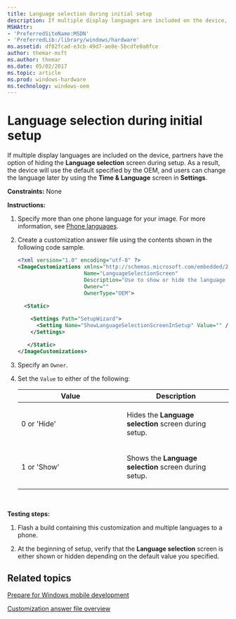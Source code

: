 ```yaml
---
title: Language selection during initial setup
description: If multiple display languages are included on the device, partners have the option of hiding the Language selection screen during setup.
MSHAttr:
- 'PreferredSiteName:MSDN'
- 'PreferredLib:/library/windows/hardware'
ms.assetid: df02fcad-e3cb-49d7-ae8e-5bcdfe0a0fce
author: themar-msft
ms.author: themar
ms.date: 05/02/2017
ms.topic: article
ms.prod: windows-hardware
ms.technology: windows-oem
---
```


# Language selection during initial setup


If multiple display languages are included on the device, partners have the option of hiding the **Language selection** screen during setup. As a result, the device will use the default specified by the OEM, and users can change the language later by using the **Time & Language** screen in **Settings**.

<a href="" id="constraints---none"></a>**Constraints:** None  

<a href="" id="instructions-"></a>**Instructions:**  
1.  Specify more than one phone language for your image. For more information, see [Phone languages](phone-languages.md).

2.  Create a customization answer file using the contents shown in the following code sample.

    ```XML
    <?xml version="1.0" encoding="utf-8" ?>  
    <ImageCustomizations xmlns="http://schemas.microsoft.com/embedded/2004/10/ImageUpdate"  
                         Name="LanguageSelectionScreen"  
                         Description="Use to show or hide the language selection screen during setup."
                         Owner=""  
                         OwnerType="OEM"> 
      
      <Static>  

        <Settings Path="SetupWizard">  
          <Setting Name="ShowLanguageSelectionScreenInSetup" Value="" />  
        </Settings>

       </Static>
    </ImageCustomizations>
    ```

3.  Specify an `Owner`.

4.  Set the `Value` to either of the following:

    <table>
    <colgroup>
    <col width="50%" />
    <col width="50%" />
    </colgroup>
    <thead>
    <tr class="header">
    <th>Value</th>
    <th>Description</th>
    </tr>
    </thead>
    <tbody>
    <tr class="odd">
    <td><p>0 or 'Hide'</p></td>
    <td><p>Hides the <strong>Language selection</strong> screen during setup.</p></td>
    </tr>
    <tr class="even">
    <td><p>1 or 'Show'</p></td>
    <td><p>Shows the <strong>Language selection</strong> screen during setup.</p></td>
    </tr>
    </tbody>
    </table>

     

<a href="" id="testing-steps-"></a>**Testing steps:**  
1.  Flash a build containing this customization and multiple languages to a phone.

2.  At the beginning of setup, verify that the **Language selection** screen is either shown or hidden depending on the default value you specified.

## Related topics

[Prepare for Windows mobile development](https://docs.microsoft.com/en-us/windows-hardware/manufacture/mobile/preparing-for-windows-mobile-development)

[Customization answer file overview](https://docs.microsoft.com/en-us/windows-hardware/customize/mobile/mcsf/customization-answer-file)
